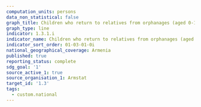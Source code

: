 ```yaml
---
computation_units: persons
data_non_statistical: false
graph_title: Children who return to relatives from orphanages (aged 0-17 years)
graph_type: line
indicator: 1.3.1.i
indicator_name: Children who return to relatives from orphanages (aged 0-17 years)
indicator_sort_order: 01-03-01-0i
national_geographical_coverage: Armenia
published: true
reporting_status: complete
sdg_goal: '1'
source_active_1: true
source_organisation_1: Armstat
target_id: '1.3'
tags:
  - custom.national
---
```

